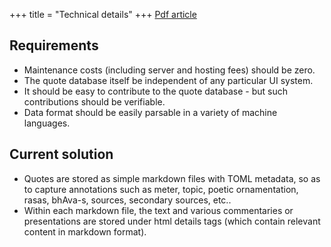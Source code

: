 +++
title = "Technical details"
+++
[Pdf article](/articles/intro2022/subhAShita-db-deduplication.pdf)

## Requirements
- Maintenance costs (including server and hosting fees) should be zero.
- The quote database itself be independent of any particular UI system.
- It should be easy to contribute to the quote database - but such contributions should be verifiable.
- Data format should be easily parsable in a variety of machine languages.

## Current solution
- Quotes are stored as simple markdown files with TOML metadata, so as to capture annotations such as meter, topic, poetic ornamentation, rasas, bhAva-s, sources, secondary sources, etc..
- Within each markdown file, the text and various commentaries or presentations are stored under html details tags (which contain relevant content in markdown format).